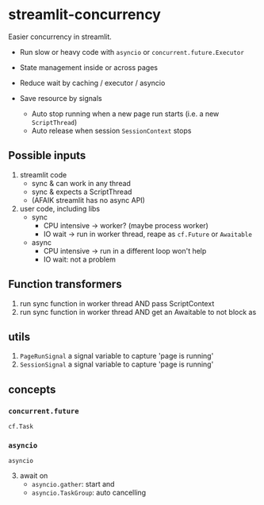 # streamlit-concurrency

Easier concurrency in streamlit.

- Run slow or heavy code with `asyncio` or `concurrent.future.Executor`

- State management inside or across pages

- Reduce wait by caching / executor / asyncio

- Save resource by signals
    - Auto stop running when a new page run starts (i.e. a new `ScriptThread`)
    - Auto release when session `SessionContext` stops

## Possible inputs

1. streamlit code
    - sync & can work in any thread
    - sync & expects a ScriptThread
    - (AFAIK streamlit has no async API)
2. user code, including libs
    - sync
        - CPU intensive -> worker? (maybe process worker)
        - IO wait -> run in worker thread, reape as `cf.Future` or `Awaitable`
    - async
        - CPU intensive -> run in a different loop won't help
        - IO wait: not a problem

## Function transformers

1. run sync function in worker thread AND pass ScriptContext
2. run sync function in worker thread AND get an Awaitable to not block as


## utils

1. `PageRunSignal` a signal variable to capture 'page is running'
1. `SessionSignal` a signal variable to capture 'page is running'

## concepts

### `concurrent.future`

`cf.Task`

### `asyncio`

`asyncio`

3. await on 
    - `asyncio.gather`: start and 
    - `asyncio.TaskGroup`: auto cancelling
